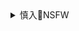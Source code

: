<details><summary>慎入🔞NSFW</summary>

Not Safe For Work
![](https://upload.wikimedia.org/wikipedia/commons/thumb/d/d3/Biohazard_Symbol_Specification.png/210px-Biohazard_Symbol_Specification.png)

<details><summary><b>风险自理Use At Your Own Risk🈲</summary>

### neptuneexplainsitall
@urwaifuneptune

`EYZerJOXkAg_uHP (1536×2048)`<br>
![](https://pbs.twimg.com/media/EYZerJOXkAg_uHP?format=jpg&name=orig)

`EYUUJOOWoAQALqy (2048×2048)`<br>
![](https://pbs.twimg.com/media/EYUUJOOWoAQALqy?format=jpg&name=orig)

2020年5月15日

`ETfInV7WAAMCg8n (1125×1566)`<br>
![](https://pbs.twimg.com/media/ETfInV7WAAMCg8n?format=jpg&name=orig)

`EYAS37qWsAsl8NG (1440×1800)`<br>
![](https://pbs.twimg.com/media/EYAS37qWsAsl8NG?format=jpg&name=orig)

`EYAS36lWsAgIExt (1440×1800)`<br>
![](https://pbs.twimg.com/media/EYAS36lWsAgIExt?format=jpg&name=orig)

`EYAS36oWkAA5_eh (1536×2048)`<br>
![](https://pbs.twimg.com/media/EYAS36oWkAA5_eh?format=jpg&name=orig)

`EXZHkPsXQAIZIB- (1080×1336)`<br>
![](https://pbs.twimg.com/media/EXZHkPsXQAIZIB-?format=jpg&name=orig)

`EXCX94BXQAA7-oO (2048×2048)`<br>
![](https://pbs.twimg.com/media/EXCX94BXQAA7-oO?format=jpg&name=orig)

2020年5月3日

</details>
</details>
